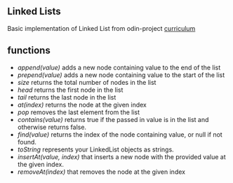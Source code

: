 ## Linked Lists

Basic implementation of Linked List from odin-project [curriculum](https://www.theodinproject.com/lessons/javascript-linked-lists)

## functions

- _append(value)_ adds a new node containing value to the end of the list
- _prepend(value)_ adds a new node containing value to the start of the list
- _size_ returns the total number of nodes in the list
- _head_ returns the first node in the list
- _tail_ returns the last node in the list
- _at(index)_ returns the node at the given index
- _pop_ removes the last element from the list
- _contains(value)_ returns true if the passed in value is in the list and otherwise returns false.
- _find(value)_ returns the index of the node containing value, or null if not found.
- _toString_ represents your LinkedList objects as strings.
- _insertAt(value, index)_ that inserts a new node with the provided value at the given index.
- _removeAt(index)_ that removes the node at the given index

